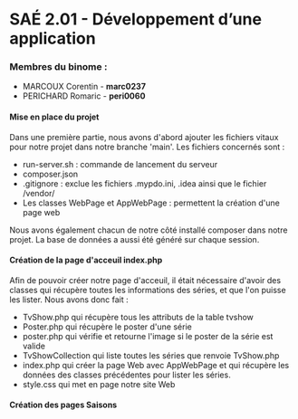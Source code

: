 # SAÉ 2.01 - Développement d’une application

### Membres du binome : 
- MARCOUX Corentin - **marc0237**
- PERICHARD Romaric - **peri0060**

#### Mise en place du projet
Dans une première partie, nous avons d'abord ajouter les fichiers vitaux pour notre projet dans notre branche 'main'.
Les fichiers concernés sont :
- run-server.sh : commande de lancement du serveur
- composer.json
- .gitignore : exclue les fichiers .mypdo.ini, .idea ainsi que le fichier /vendor/
- Les classes WebPage et AppWebPage : permettent la création d'une page web

Nous avons également chacun de notre côté installé composer dans notre projet.
La base de données a aussi été généré sur chaque session.


#### Création de la page d'acceuil index.php

Afin de pouvoir créer notre page d'acceuil, il était nécessaire d'avoir des classes qui récupère toutes les informations
des séries, et que l'on puisse les lister.
Nous avons donc fait :
- TvShow.php qui récupère tous les attributs de la table tvshow
- Poster.php qui récupère le poster d'une série
- poster.php qui vérifie et retourne l'image si le poster de la série est valide
- TvShowCollection qui liste toutes les séries que renvoie TvShow.php
- index.php qui créer la page Web avec AppWebPage et qui récupère les données des classes précédentes pour lister les séries.
- style.css qui met en page notre site Web

#### Création des pages Saisons

